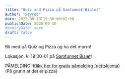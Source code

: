 ```yaml
---
title: "Quiz and Pizza på Samfunnet Bislet"
author: "Styret"
date: 2025-09-19T19:30:00+02:00
publishDate: 2025-09-10
#expiryDate: xxxx
draft: false
---
```

Bli med på Quiz og Pizza og ha det morro!

Lokasjon: kl 19:30-01 på [Samfunnet Bislet](https://www.facebook.com/SamfunnetBislet?locale=nb_NO)!

PÅMELDING: [Klikk her for gratis påmelding (nettskjema)](https://nettskjema.no/a/544705)\
(På grunn at det er pizza)

<!--more-->

